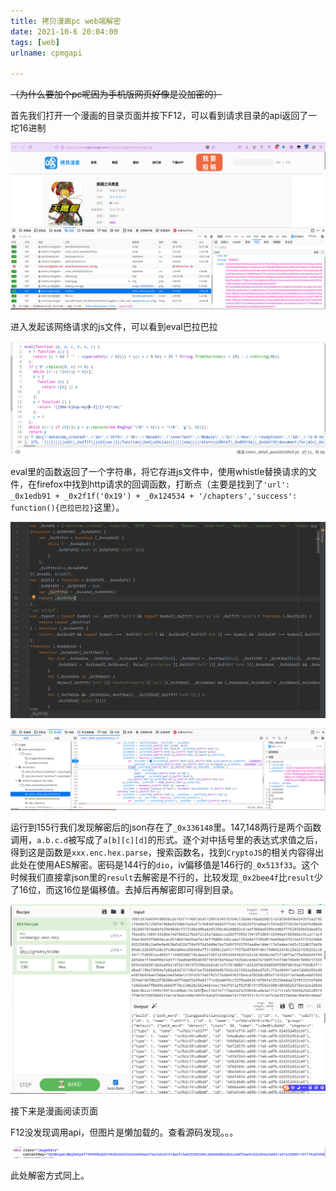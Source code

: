 ```yaml
---
title: 拷贝漫画pc web端解密
date: 2021-10-6 20:04:00
tags: [web]
urlname: cpmgapi

---
```

~~（为什么要加个pc呢因为手机版网页好像是没加密的）~~  

首先我们打开一个漫画的目录页面并按下F12，可以看到请求目录的api返回了一坨16进制

![目录](cpmgapi/ae6b2836.png)

进入发起该网络请求的js文件，可以看到eval巴拉巴拉

![eval](cpmgapi/a2a1464d.png)

eval里的函数返回了一个字符串，将它存进js文件中，使用whistle替换请求的文件，在firefox中找到http请求的回调函数，打断点（主要是找到了`'url': _0x1edb91 + _0x2f1f('0x19') + _0x124534 + '/chapters','success': function(){巴拉巴拉}`这里）。

![js](cpmgapi/9a01f15c.png)

![调试](cpmgapi/7a07e735.png)

运行到155行我们发现解密后的json存在了`_0x336148`里。147,148两行是两个函数调用，`a.b.c.d`被写成了`a[b][c][d]`的形式。逐个对中括号里的表达式求值之后，得到这是函数是`xxx.enc.hex.parse`，搜索函数名，找到`CryptoJS`的相关内容得出此处在使用AES解密。密码是144行的`dio`，iv偏移值是146行的`_0x513f33`。这个时候我们直接拿json里的`result`去解密是不行的，比较发现`_0x2bee4f`比`result`少了16位，而这16位是偏移值。去掉后再解密即可得到目录。

![解密](cpmgapi/2fbc8c13.png)

接下来是漫画阅读页面

F12没发现调用api，但图片是懒加载的。查看源码发现。。。

![阅读页面](cpmgapi/7614c272.png)

此处解密方式同上。

